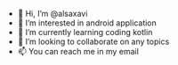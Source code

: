 - 👋 Hi, I’m @alsaxavi
- 👀 I’m interested in android application
- 🌱 I’m currently learning coding kotlin
- 💞️ I’m looking to collaborate on any topics
- 📫 You can reach me in my email

<!---
alsaxavi/alsaxavi is a ✨ special ✨ repository because its `README.md` (this file) appears on your GitHub profile.
You can click the Preview link to take a look at your changes.
--->
